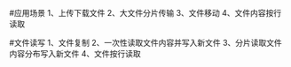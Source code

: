 #应用场景
1、上传下载文件
2、大文件分片传输
3、文件移动
4、文件内容按行读取


#文件读写
1、文件复制
2、一次性读取文件内容并写入新文件
3、分片读取文件内容分布写入新文件
4、文件按行读取
